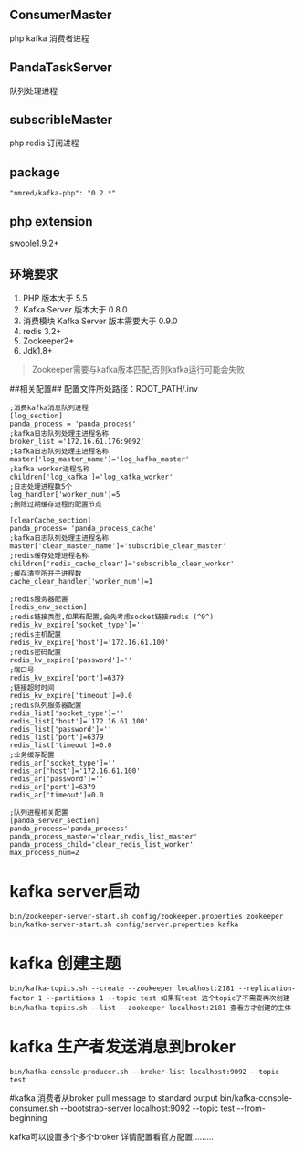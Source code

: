 ## ConsumerMaster ##
php kafka 消费者进程
## PandaTaskServer ##
队列处理进程
## subscribleMaster ##
php redis 订阅进程
## package
<code>"nmred/kafka-php": "0.2.*"</code>
## php extension
swoole1.9.2+
## 环境要求 ##
1. PHP 版本大于 5.5
2. Kafka Server 版本大于 0.8.0
3. 消费模块 Kafka Server 版本需要大于 0.9.0
4. redis 3.2+
5. Zookeeper2+
6. Jdk1.8+

> Zookeeper需要与kafka版本匹配,否则kafka运行可能会失败


##相关配置##
配置文件所处路径：ROOT_PATH/.inv
    
    ;消费kafka消息队列进程
    [log_section]
    panda_process = 'panda_process'
    ;kafka日志队列处理主进程名称
    broker_list ='172.16.61.176:9092'
    ;kafka日志队列处理主进程名称
    master['log_master_name']='log_kafka_master'
    ;kafka worker进程名称
    children['log_kafka']='log_kafka_worker'
    ;日志处理进程数5个
    log_handler['worker_num']=5
    ;删除过期缓存进程的配置节点

    [clearCache_section]
    panda_process= 'panda_process_cache'
    ;kafka日志队列处理主进程名称
    master['clear_master_name']='subscrible_clear_master'
    ;redis缓存处理进程名称
    children['redis_cache_clear']='subscrible_clear_worker'
    ;缓存清空所开子进程数
    cache_clear_handler['worker_num']=1

    ;redis服务器配置
    [redis_env_section]
    ;redis链接类型,如果有配置,会先考虑socket链接redis (^0^)
    redis_kv_expire['socket_type']=''
    ;redis主机配置
    redis_kv_expire['host']='172.16.61.100'
    ;redis密码配置
    redis_kv_expire['password']=''
    ;端口号
    redis_kv_expire['port']=6379
    ;链接超时时间
    redis_kv_expire['timeout']=0.0
    ;redis队列服务器配置
    redis_list['socket_type']=''
    redis_list['host']='172.16.61.100'
    redis_list['password']=''
    redis_list['port']=6379
    redis_list['timeout']=0.0
    ;业务缓存配置
    redis_ar['socket_type']=''
    redis_ar['host']='172.16.61.100'
    redis_ar['password']=''
    redis_ar['port']=6379
    redis_ar['timeout']=0.0
    
    ;队列进程相关配置
    [panda_server_section]
    panda_process='panda_process'
    panda_process_master='clear_redis_list_master'
    panda_process_child='clear_redis_list_worker'
    max_process_num=2


</code>

# kafka server启动 #
    bin/zookeeper-server-start.sh config/zookeeper.properties zookeeper
    bin/kafka-server-start.sh config/server.properties kafka
# kafka 创建主题
	bin/kafka-topics.sh --create --zookeeper localhost:2181 --replication-factor 1 --partitions 1 --topic test 如果有test 这个topic了不需要再次创建
	bin/kafka-topics.sh --list --zookeeper localhost:2181 查看方才创建的主体
# kafka 生产者发送消息到broker
    bin/kafka-console-producer.sh --broker-list localhost:9092 --topic test
#kafka 消费者从broker pull message to standard output
    bin/kafka-console-consumer.sh --bootstrap-server localhost:9092 --topic test --from-beginning
    
kafka可以设置多个多个broker 详情配置看官方配置.........
